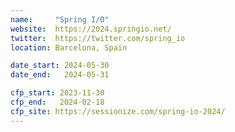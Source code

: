 ```yaml
---
name:     "Spring I/O"
website:  https://2024.springio.net/
twitter:  https://twitter.com/spring_io
location: Barcelona, Spain

date_start: 2024-05-30
date_end:   2024-05-31

cfp_start: 2023-11-30  
cfp_end:   2024-02-18
cfp_site: https://sessionize.com/spring-io-2024/
---
```

